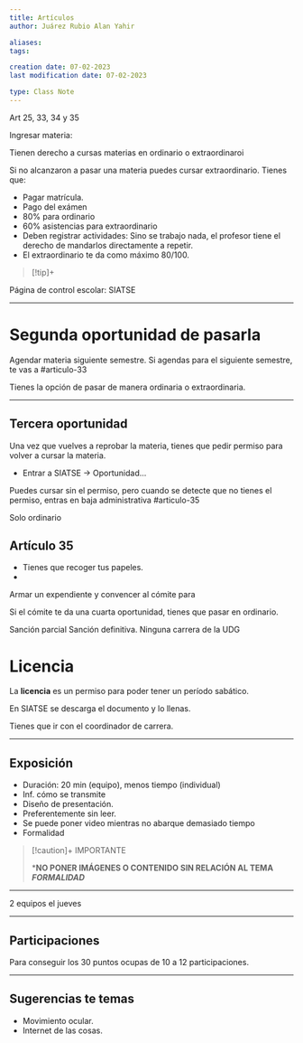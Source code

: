 ```yaml
---
title: Artículos
author: Juárez Rubio Alan Yahir

aliases:
tags:

creation date: 07-02-2023
last modification date: 07-02-2023

type: Class Note
---
```


Art 25, 33, 34 y 35

Ingresar materia:

Tienen derecho a cursas materias en ordinario o extraordinaroi

Si no alcanzaron a pasar una materia puedes cursar extraordinario. Tienes que:

- Pagar matrícula.
- Pago del exámen
- 80% para ordinario
- 60% asistencias para extraordinario
- Deben registrar actividades: Sino se trabajo nada, el profesor tiene el derecho de mandarlos directamente a repetir.
- El extraordinario te da como máximo 80/100.


> [!tip]+
> 
Página de control escolar: SIATSE

---
# Segunda oportunidad de pasarla

Agendar materia siguiente semestre.
Si agendas para el siguiente semestre, te vas a #articulo-33

Tienes la opción de pasar de manera ordinaria o extraordinaria.

---
## Tercera oportunidad

Una vez que vuelves a reprobar la materia, tienes que pedir permiso para volver a cursar la materia.

- Entrar a SIATSE -> Oportunidad...

Puedes cursar sin el permiso, pero cuando se detecte que no tienes el permiso, entras en baja administrativa #articulo-35 

Solo ordinario

## Artículo 35

- Tienes que recoger tus papeles.
- 

Armar un expendiente y convencer al cómite para 

Si el cómite te da una cuarta oportunidad, tienes que pasar en ordinario.

Sanción parcial
Sanción definitiva. Ninguna carrera de la UDG

# Licencia

La **licencia** es un permiso para poder tener un período sabático.

En SIATSE se descarga el documento y lo llenas.

Tienes que ir con el coordinador de carrera.

---
## Exposición 

- Duración: 20 min (equipo), menos tiempo (individual)
- Inf. cómo se transmite
- Diseño de presentación.
- Preferentemente sin leer.
- Se puede poner video mientras no abarque demasiado tiempo
- Formalidad

> [!caution]+ IMPORTANTE
>  
>***NO PONER IMÁGENES O CONTENIDO SIN RELACIÓN AL TEMA** 
***FORMALIDAD***

---
2 equipos el jueves

---
## Participaciones 

Para conseguir los 30 puntos ocupas de 10 a 12 participaciones.

---
## Sugerencias te temas

- Movimiento ocular.
- Internet de las cosas.